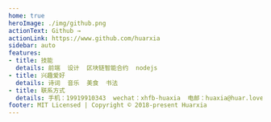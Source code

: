 ```yaml
---
home: true
heroImage: ./img/github.png
actionText: Github →
actionLink: https://www.github.com/huarxia
sidebar: auto
features:
- title: 技能
  details: 前端  设计  区块链智能合约  nodejs
- title: 兴趣爱好
  details: 诗词  音乐  美食  书法
- title: 联系方式
  details: 手机：19919910343  wechat：xhfb-huaxia  电邮：huaxia@huar.love
footer: MIT Licensed | Copyright © 2018-present Huarxia
---
```


